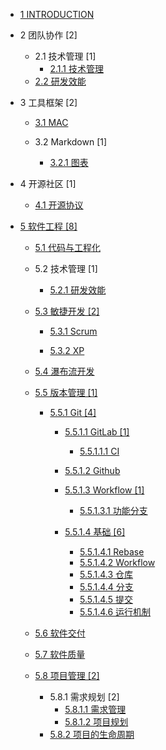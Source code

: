   - [1 INTRODUCTION](/INTRODUCTION.md)
  - 2 团队协作 [2]
    - 2.1 技术管理 [1]
      - [2.1.1 技术管理](/团队协作/技术管理/技术管理.md)
    - [2.2 研发效能](/团队协作/研发效能/README.md)
      
  - 3 工具框架 [2]
    - [3.1 MAC](/工具框架/MAC/README.md)
      
    - 3.2 Markdown [1]
      - [3.2.1 图表](/工具框架/Markdown/图表.md)
  - 4 开源社区 [1]
    - [4.1 开源协议](/开源社区/开源协议.md)
  - [5 软件工程 [8]](/软件工程/README.md)
    - [5.1 代码与工程化](/软件工程/代码与工程化.md)
    - 5.2 技术管理 [1]
      - [5.2.1 研发效能](/软件工程/技术管理/研发效能/README.md)
        
    - [5.3 敏捷开发 [2]](/软件工程/敏捷开发/README.md)
      - [5.3.1 Scrum](/软件工程/敏捷开发/Scrum/README.md)
        
      - [5.3.2 XP](/软件工程/敏捷开发/XP/README.md)
        
    - [5.4 瀑布流开发](/软件工程/瀑布流开发/README.md)
      
    - [5.5 版本管理 [1]](/软件工程/版本管理/README.md)
      - [5.5.1 Git [4]](/软件工程/版本管理/Git/README.md)
        - [5.5.1.1 GitLab [1]](/软件工程/版本管理/Git/GitLab/README.md)
          - [5.5.1.1.1 CI](/软件工程/版本管理/Git/GitLab/CI.md)
        - [5.5.1.2 Github](/软件工程/版本管理/Git/Github/README.md)
          
        - [5.5.1.3 Workflow [1]](/软件工程/版本管理/Git/Workflow/README.md)
          - [5.5.1.3.1 功能分支](/软件工程/版本管理/Git/Workflow/功能分支.md)
        - [5.5.1.4 基础 [6]](/软件工程/版本管理/Git/基础/README.md)
          - [5.5.1.4.1 Rebase](/软件工程/版本管理/Git/基础/Rebase.md)
          - [5.5.1.4.2 Workflow](/软件工程/版本管理/Git/基础/Workflow.md)
          - [5.5.1.4.3 仓库](/软件工程/版本管理/Git/基础/仓库.md)
          - [5.5.1.4.4 分支](/软件工程/版本管理/Git/基础/分支.md)
          - [5.5.1.4.5 提交](/软件工程/版本管理/Git/基础/提交.md)
          - [5.5.1.4.6 运行机制](/软件工程/版本管理/Git/基础/运行机制.md)
    - [5.6 软件交付](/软件工程/软件交付/README.md)
      
    - [5.7 软件质量](/软件工程/软件质量/README.md)
      
    - [5.8 项目管理 [2]](/软件工程/项目管理/README.md)
      - 5.8.1 需求规划 [2]
        - [5.8.1.1 需求管理](/软件工程/项目管理/需求规划/需求管理.md)
        - [5.8.1.2 项目规划](/软件工程/项目管理/需求规划/项目规划.md)
      - [5.8.2 项目的生命周期](/软件工程/项目管理/项目的生命周期/README.md)
        